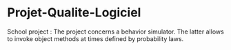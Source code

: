 # Projet-Qualite-Logiciel
School project : The project concerns a behavior simulator. The latter allows to invoke object methods at times defined by probability laws.
